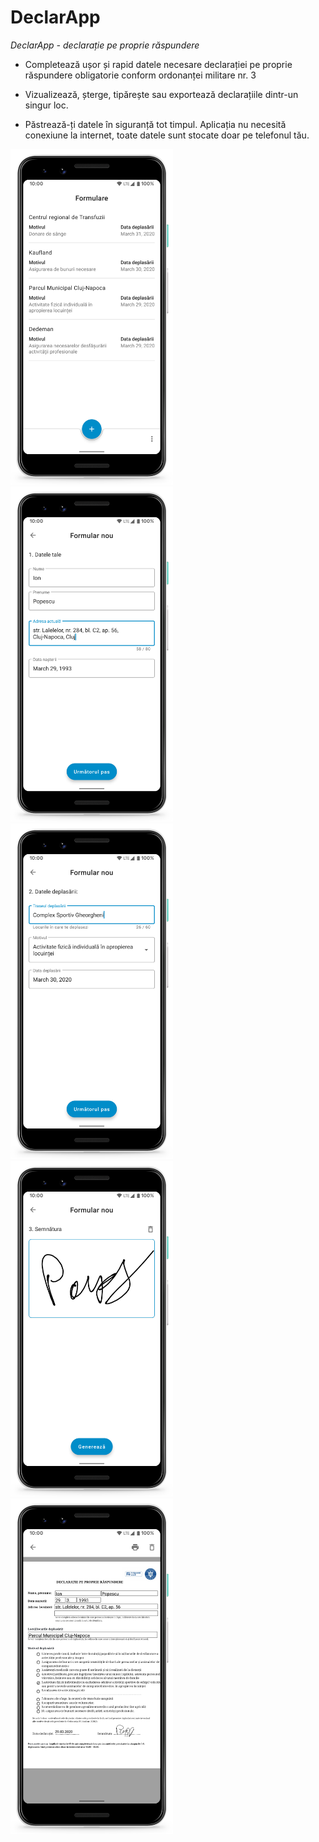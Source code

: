 # DeclarApp
*DeclarApp - declarație pe proprie răspundere*

* Completează ușor și rapid datele necesare declarației pe proprie răspundere obligatorie conform ordonanței militare nr. 3

* Vizualizează, șterge, tipărește sau exportează declarațiile dintr-un singur loc.

* Păstrează-ți datele în siguranță tot timpul. Aplicația nu necesită conexiune la internet, toate datele sunt stocate doar pe telefonul tău.

<img src="/screenshots/frame_form_list_ss.png" width="260"><img src="/screenshots/frame_personal_data_ss.png" width="260"><img src="/screenshots/frame_route_detail_ss.png" width="260"><img src="/screenshots/frame_signature_ss.png" width="260"><img src="/screenshots/frame_form_detail_ss.png" width="260">
